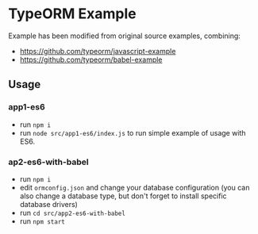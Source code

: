 # TypeORM Example

Example has been modified from original source examples, combining:
* <https://github.com/typeorm/javascript-example>
* <https://github.com/typeorm/babel-example> 

## Usage

### app1-es6

* run `npm i`
* run `node src/app1-es6/index.js` to run simple example of usage with ES6.

### ap2-es6-with-babel

* run `npm i`
* edit `ormconfig.json` and change your database configuration (you can also
 change a database type, but don't forget to install specific database drivers)
* run `cd src/app2-es6-with-babel`
* run `npm start` 